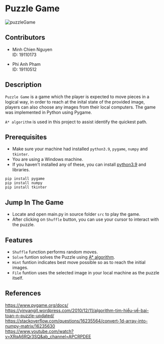 # Puzzle Game
![puzzleGame](https://user-images.githubusercontent.com/70440104/141772769-efd7c756-ca92-4190-83ea-66501097c8a9.jpg)
## Contributors
- Minh Chien Nguyen<br/>ID: 19110173<br/>

- Phi Anh Pham<br/>ID: 19110512

## Description
`Puzzle Game` is a game which the player is expected to move pieces in a logical way, in order to reach at the inital state of the provided image, players can also choose any images from their local computers. The game was implemented in Python using Pygame.

`A* algorithm` is used in this project to assist identify the quickest path.

## Prerequisites
- Make sure your machine had installed `python3.9`, `pygame`, `numpy` and `tkinter`.
- You are using a Windows machine.
- If you haven't installed any of these, you can install [python3.9](https://www.python.org/downloads/) and libraries.
```
pip install pygame
pip install numpy
pip install tkinter
```

## Jump In The Game
- Locate and open main.py in source folder `src` to play the game.
- After clicking on `Shuffle` button, you can use your cursor to interact with the puzzle.

## Features
- `Shuffle` function performs random moves.
- `Solve` funtion solves the Puzzle using [A* algorithm](https://en.wikipedia.org/wiki/A*_search_algorithm).
- `Hint` funtion indicates best move possible so as to reach the initial images.
- `File` funtion uses the selected image in your local machine as the puzzle itself.

## References
https://www.pygame.org/docs/ <br/>
https://yinyangit.wordpress.com/2010/12/11/algorithm-tim-hiểu-về-bai-toan-n-puzzle-updated/ <br/>
https://stackoverflow.com/questions/16235564/convert-1d-array-into-numpy-matrix/16235630 <br/>
https://www.youtube.com/watch?v=XRqA6RQr3SQ&ab_channel=APCRPDEE
